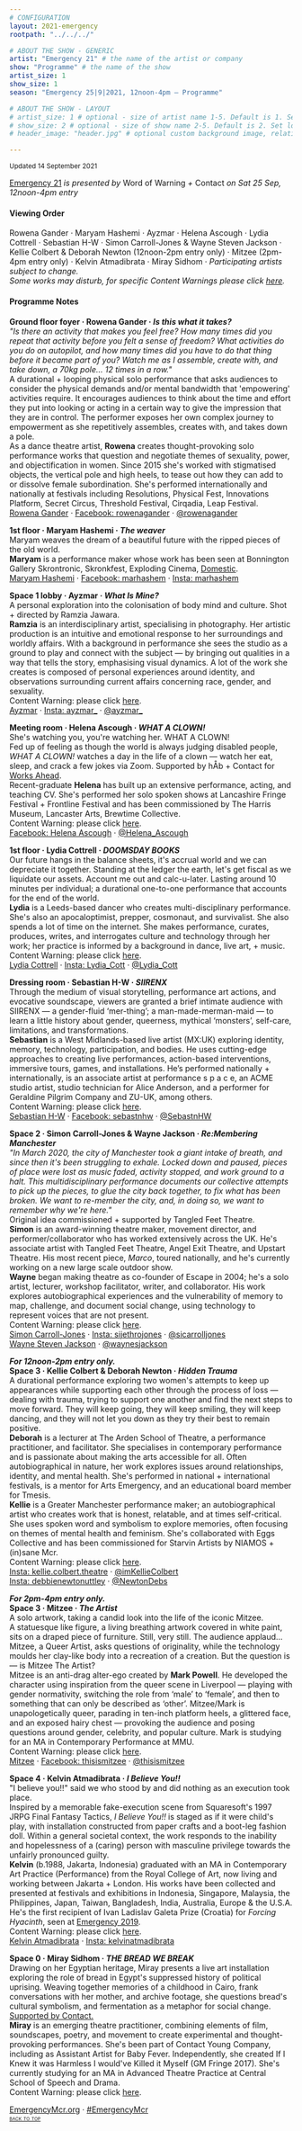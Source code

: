 ```yaml
---
# CONFIGURATION
layout: 2021-emergency
rootpath: "../../../"

# ABOUT THE SHOW - GENERIC
artist: "Emergency 21" # the name of the artist or company
show: "Programme" # the name of the show
artist_size: 1
show_size: 1
season: "Emergency 25|9|2021, 12noon-4pm — Programme"

# ABOUT THE SHOW - LAYOUT
# artist_size: 1 # optional - size of artist name 1-5. Default is 1. Set longer names to lower values
# show_size: 2 # optional - size of show name 2-5. Default is 2. Set longer names to lower values
# header_image: "header.jpg" # optional custom background image, relative to current page

---
```

<small>Updated 14 September 2021</small>        
        
[Emergency 21](/current/2021-emergency) *is presented by* Word of Warning *+* Contact *on Sat 25 Sep, 12noon-4pm entry*       
         
#### Viewing Order        
Rowena Gander · Maryam Hashemi · Ayzmar · Helena Ascough · Lydia Cottrell · Sebastian H-W · Simon Carroll-Jones & Wayne Steven Jackson · Kellie Colbert & Deborah Newton (12noon-2pm entry only) · Mitzee (2pm-4pm entry only) · Kelvin Atmadibrata · Miray Sidhom · *Participating artists subject to change.<br>Some works may disturb, for specific Content Warnings please click [here](/warnings).*        
        
#### Programme Notes       
        
**Ground floor foyer · Rowena Gander · *Is this what it takes?***        
*"Is there an activity that makes you feel free? How many times did you repeat that activity before you felt a sense of freedom? What activities do you do on autopilot, and how many times did you have to do that thing before it became part of you? Watch me as I assemble, create with, and take down, a 70kg pole… 12 times in a row."*        
A durational + looping physical solo performance that asks audiences to consider the physical demands and/or mental bandwidth that 'empowering' activities require. It encourages audiences to think about the time and effort they put into looking or acting in a certain way to give the impression that they are in control. The performer exposes her own complex journey to empowerment as she repetitively assembles, creates with, and takes down a pole.        
As a dance theatre artist, **Rowena** creates thought-provoking solo performance works that question and negotiate themes of sexuality, power, and objectification in women. Since 2015 she's worked with stigmatised objects, the vertical pole and high heels, to tease out how they can add to or dissolve female subordination. She's performed internationally and nationally at festivals including Resolutions, Physical Fest, Innovations Platform, Secret Circus, Threshold Festival, Cirqadia, Leap Festival.        
<a href="http://rowenagander.com" target="_blank">Rowena Gander</a> · <a href="http://facebook.com/rowenagander" target="_blank">Facebook: rowenagander</a> · <a href="http://twitter.com/rowenagander" target="_blank">@rowenagander</a>        
        
**1st floor · Maryam Hashemi · *The weaver***        
Maryam weaves the dream of a beautiful future with the ripped pieces of the old world.        
**Maryam** is a performance maker whose work has been seen at Bonnington Gallery Skrontronic, Skronkfest, Exploding Cinema, [Domestic](/archive/2020-domestic/october).        
<a href="http://maryamhashemi.com" target="_blank">Maryam Hashemi</a> · <a href="http://facebook.com/marhashem" target="_blank">Facebook: marhashem</a> · <a href="http://instagram.com/marhashem" target="_blank">Insta: marhashem</a>        
        
**Space 1 lobby · Ayzmar · *What Is Mine?***        
A personal exploration into the colonisation of body mind and culture. Shot + directed by Ramzia Jawara.        
**Ramzia** is an interdisciplinary artist, specialising in photography. Her artistic production is an intuitive and emotional response to her surroundings and worldly affairs. With a background in performance she sees the studio as a ground to play and connect with the subject — by bringing out qualities in a way that tells the story, emphasising visual dynamics. A lot of the work she creates is composed of personal experiences around identity, and observations surrounding current affairs concerning race, gender, and sexuality.        
Content Warning: please click [here](/warnings).        
<a href="http://ayzmar.com" target="_blank">Ayzmar</a> · <a href="http://instagram.com/ayzmar_" target="_blank">Insta: ayzmar_</a> · <a href="http://twitter.com/ayzmar_" target="_blank">@ayzmar_</a>        
        
**Meeting room · Helena Ascough · *WHAT A CLOWN!***        
She's watching you, you're watching her. WHAT A CLOWN!<br>Fed up of feeling as though the world is always judging disabled people, *WHAT A CLOWN!* watches a day in the life of a clown — watch her eat, sleep, and crack a few jokes via Zoom. Supported by hÅb + Contact for [Works Ahead](/hab/worksahead/#2021).       
Recent-graduate **Helena** has built up an extensive performance, acting, and teaching CV. She's performed her solo spoken shows at Lancashire Fringe Festival + Frontline Festival and has been commissioned by The Harris Museum, Lancaster Arts, Brewtime Collective.        
Content Warning: please click [here](/warnings).        
<a href="http://facebook.com/HelenaLouiseAscough" target="_blank">Facebook: Helena Ascough</a> · <a href="http://twitter.com/Helena_Ascough" target="_blank">@Helena_Ascough</a>        
        
**1st floor · Lydia Cottrell · *DOOMSDAY BOOKS***        
Our future hangs in the balance sheets, it's accrual world and we can depreciate it together. Standing at the ledger the earth, let's get fiscal as we liquidate our assets. Account me out and calc-u-later. Lasting around 10 minutes per individual; a durational one-to-one performance that accounts for the end of the world.        
**Lydia** is a Leeds-based dancer who creates multi-disciplinary performance. She's also an apocaloptimist, prepper, cosmonaut, and survivalist. She also spends a lot of time on the internet. She makes performance, curates, produces, writes, and interrogates culture and technology through her work; her practice is informed by a background in dance, live art, + music.       
Content Warning: please click [here](/warnings).        
<a href="http://lydia-cottrell.com" target="_blank">Lydia Cottrell</a> · <a href="http://instagram.com/Lydia_Cott" target="_blank">Insta: Lydia_Cott</a> · <a href="http://twitter.com/Lydia_Cott" target="_blank">@Lydia_Cott</a>        
        
**Dressing room · Sebastian H-W · *SIIRENX***        
Through the medium of visual storytelling, performance art actions, and evocative soundscape, viewers are granted a brief intimate audience with SIIRENX — a gender-fluid ‘mer-thing’; a man-made-merman-maid — to learn a little history about gender, queerness, mythical ‘monsters’, self-care, limitations, and transformations.        
**Sebastian** is a West Midlands-based live artist (MX:UK) exploring identity, memory, technology, participation, and bodies. He uses cutting-edge approaches to creating live performances, action-based interventions, immersive tours, games, and installations. He’s performed nationally + internationally, is an associate artist at performance s p a c e, an ACME studio artist, studio technician for Alice Anderson, and a performer for Geraldine Pilgrim Company and ZU-UK, among others.        
Content Warning: please click [here](/warnings).        
<a href="http://sebastnhw.wixsite.com/home" target="_blank">Sebastian H-W</a> · <a href="http://facebook.com/sebastnhw" target="_blank">Facebook: sebastnhw</a> · <a href="http://twitter.com/SebastnHW" target="_blank">@SebastnHW</a>        
        
**Space 2 · Simon Carroll-Jones & Wayne Jackson · *Re:Membering Manchester***        
*"In March 2020, the city of Manchester took a giant intake of breath, and since then it's been struggling to exhale. Locked down and paused, pieces of place were lost as music faded, activity stopped, and work ground to a halt. This multidisciplinary performance documents our collective attempts to pick up the pieces, to glue the city back together, to fix what has been broken. We want to re-member the city, and, in doing so, we want to remember why we're here."*<br>Original idea commissioned + supported by Tangled Feet Theatre.        
**Simon** is an award-winning theatre maker, movement director, and performer/collaborator who has worked extensively across the UK. He's associate artist with Tangled Feet Theatre, Angel Exit Theatre, and Upstart Theatre. His most recent piece, *Marco*, toured nationally, and he's currently working on a new large scale outdoor show.<br>**Wayne** began making theatre as co-founder of Escape in 2004; he's a solo artist, lecturer, workshop facilitator, writer, and collaborator. His work explores autobiographical experiences and the vulnerability of memory to map, challenge, and document social change, using technology to represent voices that are not present.        
Content Warning: please click [here](/warnings).        
<a href="http://simonjonestheatremaker.com" target="_blank">Simon Carroll-Jones</a> · <a href="http://instagram.com/sijethrojones" target="_blank">Insta: sijethrojones</a> · <a href="http://twitter.com/sicarrolljones" target="_blank">@sicarrolljones</a><br><a href=" http://waynestevenjackson.co.uk" target="_blank">Wayne Steven Jackson</a> · <a href="http://twitter.com/waynesjackson" target="_blank">@waynesjackson</a>        
        
***For 12noon-2pm entry only.*<br>Space 3 · Kellie Colbert & Deborah Newton · *Hidden Trauma***        
A durational performance exploring two women's attempts to keep up appearances while supporting each other through the process of loss — dealing with trauma, trying to support one another and find the next steps to move forward. They will keep going, they will keep smiling, they will keep dancing, and they will not let you down as they try their best to remain positive.        
**Deborah** is a lecturer at The Arden School of Theatre, a performance practitioner, and facilitator. She specialises in contemporary performance and is passionate about making the arts accessible for all. Often autobiographical in nature, her work explores issues around relationships, identity, and mental health. She's performed in national + international festivals, is a mentor for Arts Emergency, and an educational board member for Tmesis.<br>**Kellie** is a Greater Manchester performance maker; an autobiographical artist who creates work that is honest, relatable, and at times self-critical. She uses spoken word and symbolism to explore memories, often focusing on themes of mental health and feminism. She's collaborated with Eggs Collective and has been commissioned for Starvin Artists by NIAMOS + (in)sane Mcr.       
Content Warning: please click [here](/warnings).        
<a href="http://instagram.com/kellie.colbert.theatre" target="_blank">Insta: kellie.colbert.theatre</a> · <a href="http://twitter.com/imKellieColbert" target="_blank">@imKellieColbert</a><br><a href="http://instagram.com/debbienewtonuttley" target="_blank">Insta: debbienewtonuttley</a> · <a href="http://twitter.com/NewtonDebs" target="_blank">@NewtonDebs</a>        
        
***For 2pm-4pm entry only.*<br>Space 3 · Mitzee · *The Artist***        
A solo artwork, taking a candid look into the life of the iconic Mitzee.<br>A statuesque like figure, a living breathing artwork covered in white paint, sits on a draped piece of furniture. Still, very still. The audience applaud…<br>Mitzee, a Queer Artist, asks questions of originality, while the technology moulds her clay-like body into a recreation of a creation. But the question is — is Mitzee The Artist?        
Mitzee is an anti-drag alter-ego created by **Mark Powell**. He developed the character using inspiration from the queer scene in Liverpool — playing with gender normativity, switching the role from ‘male’ to ‘female’, and then to something that can only be described as ‘other’. Mitzee/Mark is unapologetically queer, parading in ten-inch platform heels, a glittered face, and an exposed hairy chest — provoking the audience and posing questions around gender, celebrity, and popular culture. Mark is studying for an MA in Contemporary Performance at MMU.        
Content Warning: please click [here](/warnings).        
<a href="http://deadpig.org.uk/mitzee" target="_blank">Mitzee</a> · <a href="http://facebook.com/thisismitzee" target="_blank">Facebook: thisismitzee</a> · <a href="http://twitter.com/thisismitzee" target="_blank">@thisismitzee</a>        
        
**Space 4 · Kelvin Atmadibrata · *I Believe You!!***       
"I believe you!!" said we who stood by and did nothing as an execution took place.<br>Inspired by a memorable fake-execution scene from Squaresoft's 1997 JRPG Final Fantasy Tactics, *I Believe You!!* is staged as if it were child's play, with installation constructed from paper crafts and a boot-leg fashion doll. Within a general societal context, the work responds to the inability and hopelessness of a (caring) person with masculine privilege towards the unfairly pronounced guilty.         
**Kelvin** (b.1988, Jakarta, Indonesia) graduated with an MA in Contemporary Art Practice (Performance) from the Royal College of Art, now living and working between Jakarta + London. His works have been collected and presented at festivals and exhibitions in Indonesia, Singapore, Malaysia, the Philippines, Japan, Taiwan, Bangladesh, India, Australia, Europe & the U.S.A. He's the first recipient of Ivan Ladislav Galeta Prize (Croatia) for *Forcing Hyacinth*, seen at [Emergency 2019](/archive/2019-emergency/daytime).        
Content Warning: please click [here](/warnings).        
<a href="http://kelvinatmadibrata.com" target="_blank">Kelvin Atmadibrata</a> · <a href="http://instagram.com/kelvinatmadibrata" target="_blank">Insta: kelvinatmadibrata</a>        
        
**Space 0 · Miray Sidhom · *THE BREAD WE BREAK***        
Drawing on her Egyptian heritage, Miray presents a live art installation exploring the role of bread in Egypt's suppressed history of political uprising. Weaving together memories of a childhood in Cairo, frank conversations with her mother, and archive footage, she questions bread's cultural symbolism, and fermentation as a metaphor for social change. <a href="https://contactmcr.com/news/adam-ali-and-miray-sidhom-new-seed-commissions" target="_blank">Supported by Contact.</a>        
**Miray** is an emerging theatre practitioner, combining elements of film, soundscapes, poetry, and movement to create experimental and thought-provoking performances. She's been part of Contact Young Company, including as Assistant Artist for Baby Fever. Independently, she created If I Knew it was Harmless I would've Killed it Myself (GM Fringe 2017). She's currently studying for an MA in Advanced Theatre Practice at Central School of Speech and Drama.        
Content Warning: please click [here](/warnings).        
        
<a href="http://emergencymcr.org" target="_blank">EmergencyMcr.org</a> · <a href="http://twitter.com/hashtag/EmergencyMcr" target="_blank">#EmergencyMcr</a>                 
<small><span style='font-variant: small-caps'>[back to top](/current/2021-emergency/programme)</span></small>
